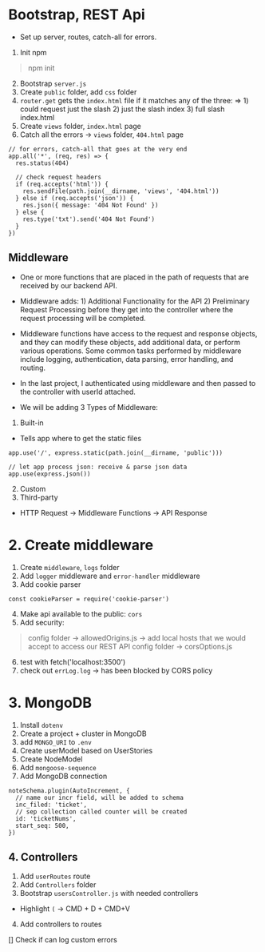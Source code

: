# Bootstrap, REST Api

- Set up server, routes, catch-all for errors.

1. Init npm

> npm init

2. Bootstrap `server.js`
3. Create `public` folder, add `css` folder
4. `router.get` gets the `index.html` file if it matches any of the three: => 1) could request just the slash 2) just the slash index 3) full slash index.html
5. Create `views` folder, `index.html` page
6. Catch all the errors -> `views` folder, `404.html` page

```
// for errors, catch-all that goes at the very end
app.all('*', (req, res) => {
  res.status(404)

  // check request headers
  if (req.accepts('html')) {
    res.sendFile(path.join(__dirname, 'views', '404.html'))
  } else if (req.accepts('json')) {
    res.json({ message: '404 Not Found' })
  } else {
    res.type('txt').send('404 Not Found')
  }
})
```

## Middleware

- One or more functions that are placed in the path of requests that are received by our backend API.
- Middleware adds: 1) Additional Functionality for the API 2) Preliminary Request Processing before they get into the controller where the request processing will be completed.
- Middleware functions have access to the request and response objects, and they can modify these objects, add additional data, or perform various operations. Some common tasks performed by middleware include logging, authentication, data parsing, error handling, and routing.
- In the last project, I authenticated using middleware and then passed to the controller with userId attached.

- We will be adding 3 Types of Middleware:

1. Built-in

- Tells app where to get the static files

```
app.use('/', express.static(path.join(__dirname, 'public')))
```

```
// let app process json: receive & parse json data
app.use(express.json())
```

2. Custom
3. Third-party

- HTTP Request -> Middleware Functions -> API Response

# 2. Create middleware

1. Create `middleware`, `logs` folder
2. Add `logger` middleware and `error-handler` middleware
3. Add cookie parser

```
const cookieParser = require('cookie-parser')
```

4. Make api available to the public: `cors`
5. Add security:

> config folder -> allowedOrigins.js -> add local hosts that we would accept to access our REST API
> config folder -> corsOptions.js

6. test with fetch('localhost:3500')
7. check out `errLog.log` -> has been blocked by CORS policy

# 3. MongoDB

1. Install `dotenv`
2. Create a project + cluster in MongoDB
3. add `MONGO_URI` to `.env`
4. Create userModel based on UserStories
5. Create NodeModel
6. Add `mongoose-sequence`
7. Add MongoDB connection

```
noteSchema.plugin(AutoIncrement, {
  // name our incr field, will be added to schema
  inc_filed: 'ticket',
  // sep collection called counter will be created
  id: 'ticketNums',
  start_seq: 500,
})
```

## 4. Controllers

1. Add `userRoutes` route
2. Add `Controllers` folder
3. Bootstrap `usersController.js` with needed controllers

- Highlight `(` -> CMD + D + CMD+V

4. Add controllers to routes

[] Check if can log custom errors
